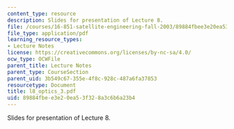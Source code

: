 ```yaml
---
content_type: resource
description: Slides for presentation of Lecture 8.
file: /courses/16-851-satellite-engineering-fall-2003/89884fbee3e20ea53f328a3c6b6a23b4_l8_optics_3.pdf
file_type: application/pdf
learning_resource_types:
- Lecture Notes
license: https://creativecommons.org/licenses/by-nc-sa/4.0/
ocw_type: OCWFile
parent_title: Lecture Notes
parent_type: CourseSection
parent_uid: 3b549c67-355e-4f8c-928c-487a6fa37853
resourcetype: Document
title: l8_optics_3.pdf
uid: 89884fbe-e3e2-0ea5-3f32-8a3c6b6a23b4
---
```

Slides for presentation of Lecture 8.